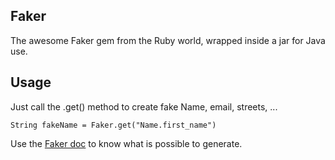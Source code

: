 ## Faker ##

The awesome Faker gem from the Ruby world, wrapped inside a jar for Java use.

## Usage ##

Just call the .get() method to create fake Name, email, streets, ...

`String fakeName = Faker.get("Name.first_name")`

Use the [Faker doc](http://rubydoc.info/github/stympy/faker/master/frames) to know what is possible to generate.
